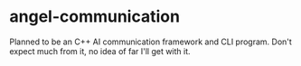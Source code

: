 angel-communication
===================

Planned to be an C++ AI communication framework and CLI program. Don't expect much from it, no idea of far I'll get with it.
